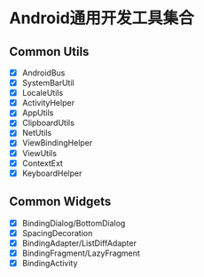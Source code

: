 # Android通用开发工具集合

## Common Utils

- [x] AndroidBus
- [x] SystemBarUtil
- [x] LocaleUtils
- [x] ActivityHelper
- [x] AppUtils
- [x] ClipboardUtils
- [x] NetUtils
- [x] ViewBindingHelper
- [x] ViewUtils
- [x] ContextExt
- [x] KeyboardHelper

## Common Widgets

- [x] BindingDialog/BottomDialog
- [x] SpacingDecoration
- [x] BindingAdapter/ListDiffAdapter
- [x] BindingFragment/LazyFragment
- [x] BindingActivity
